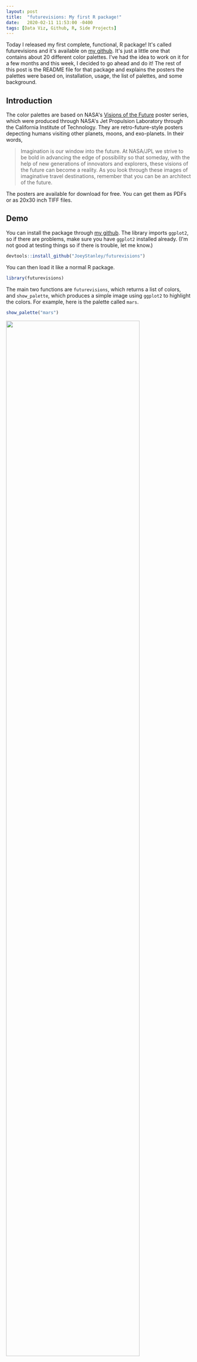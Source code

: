 ```yaml
---
layout: post
title:  "futurevisions: My first R package!"
date:   2020-02-11 11:53:00 -0400
tags: [Data Viz, Github, R, Side Projects]
---
```


Today I released my first complete, functional, R package! It's called futurevisions and it's available on [my github](https://github.com/JoeyStanley/futurevisions). It's just a little one that contains about 20 different color palettes. I've had the idea to work on it for a few months and this week, I decided to go ahead and do it! The rest of this post is the README file for that package and explains the posters the palettes were based on, installation, usage, the list of palettes, and some background.

## Introduction

The color palettes are based on NASA's [Visions of the Future](https://www.jpl.nasa.gov/visions-of-the-future/) poster series, which were produced through NASA's Jet Propulsion Laboratory through the California Institute of Technology. They are retro-future-style posters depecting humans visiting other planets, moons, and exo-planets. In their words, 

> Imagination is our window into the future. At NASA/JPL we strive to be bold in advancing the edge of possibility so that someday, with the help of new generations of innovators and explorers, these visions of the future can become a reality. As you look through these images of imaginative travel destinations, remember that you can be an architect of the future.

The posters are available for download for free. You can get them as PDFs or as 20x30 inch TIFF files. 

## Demo

You can install the package through [my github](https://github.com/JoeyStanley/futurevisions). The library imports `ggplot2`, so if there are problems, make sure you have `ggplot2` installed already. (I'm not good at testing things so if there is trouble, let me know.)

``` r
devtools::install_github("JoeyStanley/futurevisions")
```

You can then load it like a normal R package.

``` r
library(futurevisions)
```

The main two functions are `futurevisions`, which returns a list of colors, and `show_palette`, which produces a simple image using `ggplot2` to highlight the colors. For example, here is the palette called `mars`.

``` r
show_palette("mars")
```

<img width = "85%" src="/images/plots/futurevisions/mars.png">

``` r
futurevisions("mars")
```

    ## [1] "#DB3A2F" "#EAB33A" "#275D8E" "#902A57" "#F7EBD3" "#0B0C0B"

This can be easily used within `ggplot2` using `scale_color_manual`:

``` r
ggplot(mpg, aes(cty, hwy, color = factor(cyl))) +
  geom_jitter() +
  scale_color_manual(values = futurevisions("mars"))
```

<img width = "85%" src="/images/plots/futurevisions/sample_plot.png">

### Note on color selection

This is not a rigorous samping of colors. I picked a few colors from each poster that I felt were represtentative. They may not necessarily be colorblind-friendly. When using these palettes in data visualization, take care to ensure that your data is not misrepresented.

## List of palettes

### Gradient

These are palettes that may lend themselves better to more gradient purposes.

``` r
show_palette("ceres")
```

<img width = "85%" src="/images/plots/futurevisions/ceres.png">

``` r
show_palette("europa")
```

<img width = "85%" src="/images/plots/futurevisions/europa.png">

``` r
show_palette("titan")
```

<img width = "85%" src="/images/plots/futurevisions/titan.png">

``` r
show_palette("cancri")
```

<img width = "85%" src="/images/plots/futurevisions/cancri.png">

``` r
show_palette("pso")
```

<img width = "85%" src="/images/plots/futurevisions/pso.png">

### Diverging

These are palettes that may lend themselves more to highlighting deviations from a center point.

``` r
show_palette("earth")
```

<img width = "85%" src="/images/plots/futurevisions/earth.png">

``` r
show_palette("enceladus")
```

<img width = "85%" src="/images/plots/futurevisions/enceladus.png">

``` r
show_palette("kepler186")
```

<img width = "85%" src="/images/plots/futurevisions/kepler186.png">

``` r
show_palette("atomic_clock")
```

<img width = "85%" src="/images/plots/futurevisions/atomic_clock.png">

### Categorical

These are palettes that may lend themselves more to purposes where each color is a stand-alone entity with no meaningful order.

``` r
show_palette("venus")
```

<img width = "85%" src="/images/plots/futurevisions/venus.png">

``` r
show_palette("mars")
```

<img width = "85%" src="/images/plots/futurevisions/mars.png">

``` r
show_palette("jupiter")
```

<img width = "85%" src="/images/plots/futurevisions/jupiter.png">

``` r
show_palette("hd")
```

<img width = "85%" src="/images/plots/futurevisions/hd.png">

``` r
show_palette("kepler16b")
```

<img width = "85%" src="/images/plots/futurevisions/kepler16b.png">

``` r
show_palette("pegasi")
```

<img width = "85%" src="/images/plots/futurevisions/pegasi.png">

``` r
show_palette("trappest")
```

<img width = "85%" src="/images/plots/futurevisions/trappest.png">

``` r
show_palette("grand_tour")
```

<img width = "85%" src="/images/plots/futurevisions/grand_tour.png">

``` r
show_palette("atomic_red")
```

<img width = "85%" src="/images/plots/futurevisions/atomic_red.png">

``` r
show_palette("atomic_blue")
```

<img width = "85%" src="/images/plots/futurevisions/atomic_blue.png">

``` r
show_palette("atomic_orange")
```

<img width = "85%" src="/images/plots/futurevisions/atomic_orange.png">


## Background

A portion of the 3rd floor of the Main Library at the University of Georgia has been designed to be evocative of the 1950s when the library was first built. It has some retro-style furniture in a nice study room. It also has some of these Visions of the Future posters hanging up in the hallway. I walk down that hallway every day since the linguistics books, the [DigiLab](https://digi.uga.edu), the best study room on campus, and my personal carrell are all on that floor. 

In fall 2019 I put together [a series of workshops](http://joeystanley.com/pages/dataviz) on data visualization. [One of them](http://joeystanley.com/downloads/191023-color.pdf) was devoted to color, and in preparations for it, I saw that people have made color palettes based on all sorts of things: [Wes Anderson movies](https://www.designcontest.com/blog/inspiration-gallery-wes-anderson-color-palettes/), [Skittles](http://alyssafrazee.com/2014/03/06/RSkittleBrewer.html), [Pokemon](http://pokepalettes.com), you name it. I had the idea that the posters on that floor might make for some fun color palettes. 

I put off making the palettes themselves until now (February 2020). 